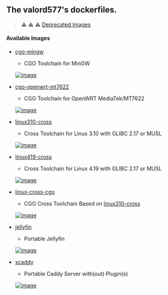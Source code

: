 ## The valord577's dockerfiles.

> :warning: :warning: :warning: [Deprecated Images](.deprecated/README.md)

#### Available Images

* [cgo-mingw](cgo-mingw)
  - CGO Toolchain for MinGW

  [![image][2-1]][2-0]

* [cgo-openwrt-mt7622](cgo-openwrt-mt7622)
  - CGO Toolchain for OpenWRT MediaTek/MT7622

  [![image][1-1]][1-0]

* [linux310-cross](linux-cross)
  - Cross Toolchain for Linux 3.10 with GLIBC 2.17 or MUSL

  [![image][4-1]][4-0]

* [linux419-cross](linux-cross)
  - Cross Toolchain for Linux 4.19 with GLIBC 2.17 or MUSL

  [![image][5-1]][5-0]

* [linux-cross-cgo](linux-cross-cgo)
  - CGO Cross Toolchain Based on [linux310-cross](linux-cross)

  [![image][7-1]][7-0]

* [jellyfin](serv-jellyfin)
  - Portable Jellyfin

  [![image][6-1]][6-0]

* [xcaddy](serv-xcaddy)
  - Portable Caddy Server with(out) Plugin(s)

  [![image][3-1]][3-0]


[Maintained]: https://img.shields.io/badge/Maintained-brightgreen
[Deprecated]: https://img.shields.io/badge/Deprecated-red


[1-0]: https://hub.docker.com/r/valord577/cgo-openwrt-mt7622/tags
[1-1]: https://img.shields.io/docker/v/valord577/cgo-openwrt-mt7622?label=Image%20Version

[2-0]: https://hub.docker.com/r/valord577/cgo-mingw/tags
[2-1]: https://img.shields.io/docker/v/valord577/cgo-mingw?label=Image%20Version

[3-0]: https://hub.docker.com/r/valord577/xcaddy/tags
[3-1]: https://img.shields.io/docker/v/valord577/xcaddy?label=Image%20Version

[4-0]: https://hub.docker.com/r/valord577/linux310-cross/tags
[4-1]: https://img.shields.io/docker/v/valord577/linux310-cross?label=Image%20Version

[5-0]: https://hub.docker.com/r/valord577/linux419-cross/tags
[5-1]: https://img.shields.io/docker/v/valord577/linux419-cross?label=Image%20Version

[6-0]: https://hub.docker.com/r/valord577/jellyfin/tags
[6-1]: https://img.shields.io/docker/v/valord577/jellyfin?label=Image%20Version

[7-0]: https://hub.docker.com/r/valord577/linux-cross-cgo/tags
[7-1]: https://img.shields.io/docker/v/valord577/linux-cross-cgo?label=Image%20Version

